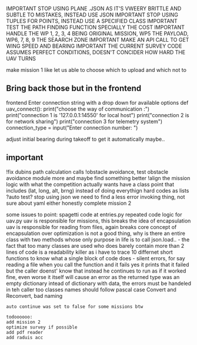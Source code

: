 IMPORTANT STOP USING PLANE .JSON AS IT'S VWEERY BRITTLE AND SUBTLE TO MISTAKES, INSTEAD USE JSON
IMPORTANT STOP USING TUPLES FOR POINTS, INSTEAD USE A SPECIFIED CLASS
IMPORTANT TEST THE PATH FINDING FUNCTION SPECIALLY THE COST
IMPORTANT HANDLE THE WP 1, 2, 3, 4 BEING ORIGINAL MISSION, WP5 THE PAYLOAD, WP6, 7, 8, 9 THE SEAARCH ZONE
IMPORTANT MAKE AN API CALL TO GET WING SPEED AND BEARING
IMPORTANT THE CURRENT SURVEY CODE ASSUMES PERFECT CONDITIONS, DOESN'T CONCIDER HOW HARD THE UAV TURNS

make mission 1 like let us able to choose which to upload and which not to

## Bring back those but in the frontend
frontend Enter connection string with a drop down for available options
def uav_connect():
    print("choose the way of communication :")
    print("connection 1 is '127.0.0.1:14550' for local host")
    print("connection 2 is for network sharing")
    print("connection 3 for telemetry system")
    connection_type = input("Enter connection number:  ")


adjust initial bearing during takeoff to get it automatically maybe..

## important
!fix dubins path calculation calls
!obstacle avoidance, test obstacle avoidance module more and maybe find something better
!align the mission logic with what the competition actually wants
have a class point that includes (lat, long, alt, brng) instead of doing everythign hard codes as lists
?auto test?
stop using json we need to find a less error invoking thing, not sure about yaml either honestly
complete mission 2



some issues to point:
    spagetti code at entries.py
    repeated code logic for uav.py
    uav is responsible for missions, this breaks the idea of encapsulation
    uav is responsible for reading from files, again breaks core concept of encapsulation
    over optimization is not a good thing, why is there an entire class with two methods whose only purpose in life is to call json.load..
    - the fact that too many classes are used who does barely contain more than 2 lines of code is a readability killer as i have to trace 10 differnet short functions to know what a single block of code does
    - silent errors, for say reading a file when you call the function and it fails yes it prints that it failed but the caller doenst' know that instead he continues to run as if it worked fine, even worse it itself will cause an error as the returned type was an empty dictionary intead of dictionary with data, the errors must be handeled in teh caller too
    classes names should follow pascal case
    Convert and Reconvert, bad naming

    auto continue was set to false for some missions btw

    todoooooo:
    add mission 2 
    optimize survey if possible 
    add pdf reader
    add raduis acc

